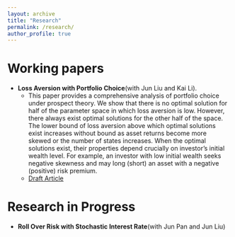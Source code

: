 ```yaml
---
layout: archive
title: "Research"
permalink: /research/
author_profile: true
---
```



# Working papers

- **Loss Aversion with Portfolio Choice**(with Jun Liu and Kai Li).
  - This paper provides a comprehensive analysis of portfolio choice under prospect theory. We show that there is no optimal solution for half of the parameter space in which loss aversion is low. However, there always exist optimal solutions for the other half of the space. The lower bound of loss aversion above which optimal solutions exist increases without bound as asset returns become more skewed or the number of states increases. When the optimal solutions exist, their properties depend crucially on investor’s initial wealth level. For example, an investor with low initial wealth seeks negative skewness and may long (short) an asset with a negative (positive) risk premium.
  - [Draft Article](../files/paper/loss_aversion.pdf)

# Research in Progress
- **Roll Over Risk with Stochastic Interest Rate**(with Jun Pan and Jun Liu)

